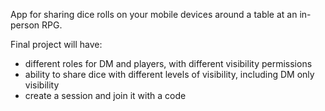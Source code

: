 App for sharing dice rolls on your mobile devices around a table at an in-person RPG.

Final project will have:
- different roles for DM and players, with different visibility permissions
- ability to share dice with different levels of visibility, including DM only visibility
- create a session and join it with a code
